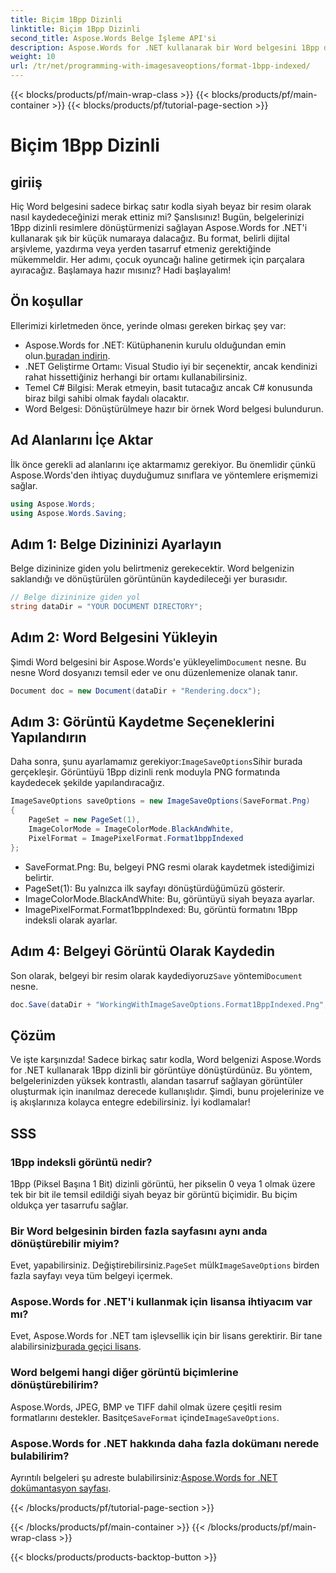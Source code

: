```yaml
---
title: Biçim 1Bpp Dizinli
linktitle: Biçim 1Bpp Dizinli
second_title: Aspose.Words Belge İşleme API'si
description: Aspose.Words for .NET kullanarak bir Word belgesini 1Bpp dizinli bir görüntüye nasıl dönüştüreceğinizi öğrenin. Kolay dönüşüm için adım adım kılavuzumuzu izleyin.
weight: 10
url: /tr/net/programming-with-imagesaveoptions/format-1bpp-indexed/
---
```


{{< blocks/products/pf/main-wrap-class >}}
{{< blocks/products/pf/main-container >}}
{{< blocks/products/pf/tutorial-page-section >}}

# Biçim 1Bpp Dizinli

## giriiş

Hiç Word belgesini sadece birkaç satır kodla siyah beyaz bir resim olarak nasıl kaydedeceğinizi merak ettiniz mi? Şanslısınız! Bugün, belgelerinizi 1Bpp dizinli resimlere dönüştürmenizi sağlayan Aspose.Words for .NET'i kullanarak şık bir küçük numaraya dalacağız. Bu format, belirli dijital arşivleme, yazdırma veya yerden tasarruf etmeniz gerektiğinde mükemmeldir. Her adımı, çocuk oyuncağı haline getirmek için parçalara ayıracağız. Başlamaya hazır mısınız? Hadi başlayalım!

## Ön koşullar

Ellerimizi kirletmeden önce, yerinde olması gereken birkaç şey var:

-  Aspose.Words for .NET: Kütüphanenin kurulu olduğundan emin olun.[buradan indirin](https://releases.aspose.com/words/net/).
- .NET Geliştirme Ortamı: Visual Studio iyi bir seçenektir, ancak kendinizi rahat hissettiğiniz herhangi bir ortamı kullanabilirsiniz.
- Temel C# Bilgisi: Merak etmeyin, basit tutacağız ancak C# konusunda biraz bilgi sahibi olmak faydalı olacaktır.
- Word Belgesi: Dönüştürülmeye hazır bir örnek Word belgesi bulundurun.

## Ad Alanlarını İçe Aktar

İlk önce gerekli ad alanlarını içe aktarmamız gerekiyor. Bu önemlidir çünkü Aspose.Words'den ihtiyaç duyduğumuz sınıflara ve yöntemlere erişmemizi sağlar.

```csharp
using Aspose.Words;
using Aspose.Words.Saving;
```

## Adım 1: Belge Dizininizi Ayarlayın

Belge dizininize giden yolu belirtmeniz gerekecektir. Word belgenizin saklandığı ve dönüştürülen görüntünün kaydedileceği yer burasıdır.

```csharp
// Belge dizininize giden yol
string dataDir = "YOUR DOCUMENT DIRECTORY";
```

## Adım 2: Word Belgesini Yükleyin

 Şimdi Word belgesini bir Aspose.Words'e yükleyelim`Document` nesne. Bu nesne Word dosyanızı temsil eder ve onu düzenlemenize olanak tanır.

```csharp
Document doc = new Document(dataDir + "Rendering.docx");
```

## Adım 3: Görüntü Kaydetme Seçeneklerini Yapılandırın

 Daha sonra, şunu ayarlamamız gerekiyor:`ImageSaveOptions`Sihir burada gerçekleşir. Görüntüyü 1Bpp dizinli renk moduyla PNG formatında kaydedecek şekilde yapılandıracağız.

```csharp
ImageSaveOptions saveOptions = new ImageSaveOptions(SaveFormat.Png)
{
    PageSet = new PageSet(1),
    ImageColorMode = ImageColorMode.BlackAndWhite,
    PixelFormat = ImagePixelFormat.Format1bppIndexed
};
```

- SaveFormat.Png: Bu, belgeyi PNG resmi olarak kaydetmek istediğimizi belirtir.
- PageSet(1): Bu yalnızca ilk sayfayı dönüştürdüğümüzü gösterir.
- ImageColorMode.BlackAndWhite: Bu, görüntüyü siyah beyaza ayarlar.
- ImagePixelFormat.Format1bppIndexed: Bu, görüntü formatını 1Bpp indeksli olarak ayarlar.

## Adım 4: Belgeyi Görüntü Olarak Kaydedin

 Son olarak, belgeyi bir resim olarak kaydediyoruz`Save` yöntemi`Document` nesne.

```csharp
doc.Save(dataDir + "WorkingWithImageSaveOptions.Format1BppIndexed.Png", saveOptions);
```

## Çözüm

Ve işte karşınızda! Sadece birkaç satır kodla, Word belgenizi Aspose.Words for .NET kullanarak 1Bpp dizinli bir görüntüye dönüştürdünüz. Bu yöntem, belgelerinizden yüksek kontrastlı, alandan tasarruf sağlayan görüntüler oluşturmak için inanılmaz derecede kullanışlıdır. Şimdi, bunu projelerinize ve iş akışlarınıza kolayca entegre edebilirsiniz. İyi kodlamalar!

## SSS

### 1Bpp indeksli görüntü nedir?
1Bpp (Piksel Başına 1 Bit) dizinli görüntü, her pikselin 0 veya 1 olmak üzere tek bir bit ile temsil edildiği siyah beyaz bir görüntü biçimidir. Bu biçim oldukça yer tasarrufu sağlar.

### Bir Word belgesinin birden fazla sayfasını aynı anda dönüştürebilir miyim?
 Evet, yapabilirsiniz. Değiştirebilirsiniz.`PageSet` mülk`ImageSaveOptions` birden fazla sayfayı veya tüm belgeyi içermek.

### Aspose.Words for .NET'i kullanmak için lisansa ihtiyacım var mı?
 Evet, Aspose.Words for .NET tam işlevsellik için bir lisans gerektirir. Bir tane alabilirsiniz[burada geçici lisans](https://purchase.aspose.com/temporary-license/).

### Word belgemi hangi diğer görüntü biçimlerine dönüştürebilirim?
 Aspose.Words, JPEG, BMP ve TIFF dahil olmak üzere çeşitli resim formatlarını destekler. Basitçe`SaveFormat` içinde`ImageSaveOptions`.

### Aspose.Words for .NET hakkında daha fazla dokümanı nerede bulabilirim?
 Ayrıntılı belgeleri şu adreste bulabilirsiniz:[Aspose.Words for .NET dokümantasyon sayfası](https://reference.aspose.com/words/net/).

{{< /blocks/products/pf/tutorial-page-section >}}

{{< /blocks/products/pf/main-container >}}
{{< /blocks/products/pf/main-wrap-class >}}

{{< blocks/products/products-backtop-button >}}
